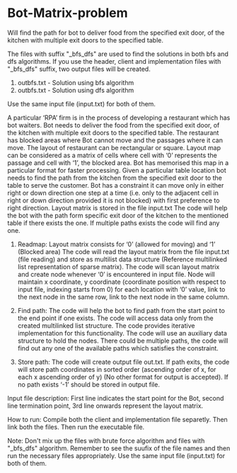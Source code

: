 # Bot-Matrix-problem
Will find the path for bot to deliver food from the specified exit door, of the kitchen with multiple exit doors to the specified table.

The files with suffix "_bfs_dfs" are used to find the solutions in both bfs and dfs algorithms. If you use the header, client and implementation files with "_bfs_dfs" suffix, two output files will be created.
1) outbfs.txt - Solution using bfs algorithm
2) outbfs.txt - Solution using dfs algorithm

Use the same input file (input.txt) for both of them.

A particular ‘RPA’ firm is in the process of developing a restaurant which has bot 
waiters. Bot needs to deliver the food from the specified exit door, of the kitchen 
with multiple exit doors to the specified table.
The restaurant has blocked areas where Bot cannot move and the passages 
where it can move. The layout of restaurant can be rectangular or square.
Layout map can be considered as a matrix of cells where cell with ‘0’ represents 
the passage and cell with ‘1’, the blocked area. Bot has memorised this map in 
a particular format for faster processing. Given a particular table location bot 
needs to find the path from the kitchen from the specified exit door to the table 
to serve the customer. Bot has a constraint it can move only in either right or 
down direction one step at a time (i.e. only to the adjacent cell in right or down 
direction provided it is not blocked) with first preference to right direction.
Layout matrix is stored in the file input.txt
The code will help the bot with the path form specific exit 
door of the kitchen to the mentioned table if there exists the one. If multiple 
paths exists the code will find any one.

1) Readmap:
Layout matrix consists for ‘0’ (allowed for moving) and ‘1’ (Blocked area)
The code will read the layout matrix from the file input.txt (file reading)
and store as multilist data structure (Reference multilinked list
representation of sparse matrix).
The code will scan layout matrix and create node whenever ‘0’ is encountered 
in input file. Node will maintain x coordinate, y coordinate (coordinate 
position with respect to input file, indexing starts from 0) for each location 
with ‘0’ value, link to the next node in the same row, link to the next node in 
the same column.

2. Find path:
The code will help the bot to find path from the start point to the end point if one exists.
The code will access data only from the created multilinked list structure. The code
provides iterative implementation for this functionality. The code will use an auxiliary data structure to hold the 
nodes. There could be multiple paths, the code will find out any one of the available paths which satisfies the constraint.

3. Store path: 
The code will create output file out.txt.
If path exits, the code will store path coordinates in sorted order 
(ascending order of x, for each x ascending order of y) (No other format for 
output is accepted). If no path exists ‘-1’ should be stored in output file.

Input file description:
First line indicates the start point for the Bot, second line termination point, 3rd
line onwards represent the layout matrix.

How to run:
Compile both the client and implementation file separetly.
Then link both the files.
Then run the executable file.


Note:
Don't mix up the files with brute force algorithm and files with "_bfs_dfs" algorithm.
Remember to see the suufix of the file names and then run the necessary files appropriately.
Use the same input file (input.txt) for both of them.


